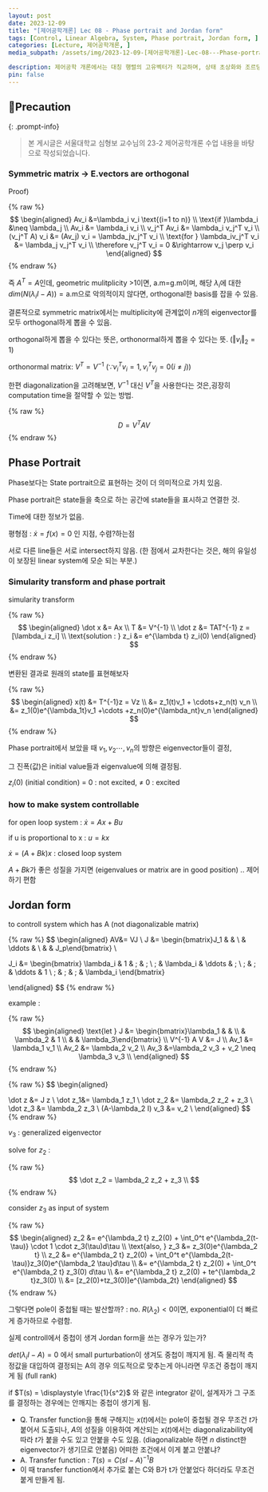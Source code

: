 ```yaml
---
layout: post
date: 2023-12-09
title: "[제어공학개론] Lec 08 - Phase portrait and Jordan form"
tags: [Control, Linear Algebra, System, Phase portrait, Jordan form, ]
categories: [Lecture, 제어공학개론, ]
media_subpath: /assets/img/2023-12-09-[제어공학개론]-Lec-08---Phase-portrait-and-Jordan-form.md

description: 제어공학 개론에서는 대칭 행렬의 고유벡터가 직교하며, 상태 초상화와 조르당 형식에 대한 내용을 다룹니다. 상태 초상화는 상태를 축으로 표시하고, 조르당 형식은 비대각화 가능한 시스템을 제어하는 방법을 설명합니다. 시스템의 제어 가능성을 높이기 위해 폐루프 시스템을 고려하며, 고유값과 고유벡터의 성질이 시스템의 동작에 미치는 영향을 논의합니다.
pin: false
---
```



## 📢Precaution


{: .prompt-info}


> 본 게시글은 서울대학교 심형보 교수님의 23-2 제어공학개론 수업 내용을 바탕으로 작성되었습니다.


### Symmetric matrix -> E.vectors are orthogonal


Proof)


{% raw %}
$$
\begin{aligned}
Av_i &=\lambda_i v_i \text{(i=1 to n)} \\
\text{if }\lambda_i &\neq \lambda_j \\
Av_i &= \lambda_i v_i \\
v_j^T Av_i &= \lambda_i v_j^T v_i \\
(v_j^T A) v_i &= (Av_j) v_i = \lambda_jv_j^T v_i \\
\text{for } \lambda_iv_j^T v_i &= \lambda_j v_j^T v_i \\
\therefore v_j^T v_i = 0 &\rightarrow v_j \perp v_i
\end{aligned}
$$
{% endraw %}


즉 $A^T=A$인데, geometric mulitplicity >1이면, a.m=g.m이며, 
해당 $\lambda_i$에 대한 $dim(N(\lambda_i I -A))=\text{a.m}$으로 악의적이지 않다면, orthogonal한 basis를 잡을 수 있음.


결론적으로 symmetric matrix에서는 multiplicity에 관계없이 $n$개의 eigenvector를 모두 orthogonal하게 뽑을 수 있음.


orthogonal하게 뽑을 수 있다는 뜻은, orthonormal하게 뽑을 수 있다는 뜻. ($\Vert v_i\Vert_2 = 1$)


orthonormal matrix: $V^T = V^{-1}$ ($\because v_i^Tv_i = 1, v_i^Tv_j=0 (i\neq j)$)


한편 diagonalization을 고려해보면, $V^{-1}$ 대신 $V^T$을 사용한다는 것은,굉장히 computation time을 절약할 수 있는 방법.


{% raw %}
$$
D = V^TAV
$$
{% endraw %}


## Phase Portrait


Phase보다는 State portrait으로 표현하는 것이 더 의미적으로 가치 있음.


Phase portrait은 state들을 축으로 하는 공간에 state들을 표시하고 연결한 것.


Time에 대한 정보가 없음.


평형점 : $\dot x = f(x)=0$ 인 지점, 수렴?하는점


서로 다른 line들은 서로 intersect하지 않음. (한 점에서 교차한다는 것은, 해의 유일성이 보장된 linear system에 모순 되는 부분.)


### Simularity transform and phase portrait


simularity transform


{% raw %}
$$
\begin{aligned}
\dot x &= Ax \\
T &= V^{-1} \\
\dot z &= TAT^{-1} z = [\lambda_i z_i] \\
\text{solution : } z_i &= e^{\lambda t} z_i(0)
\end{aligned}
$$
{% endraw %}


변환된 결과로 원래의 state를 표현해보자


{% raw %}
$$
\begin{aligned}
x(t) &= T^{-1}z = Vz \\
&= z_1(t)v_1 + \cdots+z_n(t) v_n \\
&= z_1(0)e^{\lambda_1t}v_1 +\cdots +z_n(0)e^{\lambda_nt}v_n
\end{aligned}
$$
{% endraw %}


Phase portrait에서 보았을 때 $v_1, v_2 \cdots, v_n$의 방향은 eigenvector들이 결정,


그 진폭(값)은 initial value들과 eigenvalue에 의해 결정됨.


$z_i(0)$ (initial condition) = 0 : not excited, $\neq$ 0 : excited


### how to make system controllable


for open loop system : $\dot x = Ax+Bu$


if u is proportional to x : $u=kx$


$\dot x = (A+Bk)x$ : closed loop system


$A+Bk$가 좋은 성질을 가지면 (eigenvalues or matrix are in good position) .. 제어하기 편함


## Jordan form


to controll system which has A (not diagonalizable matrix)


{% raw %}
$$
\begin{aligned}
AV&= VJ \\
J &= \begin{bmatrix}J_1 & & \\ & \ddots & \\ & & J_p\end{bmatrix} \\

J_i &=
\begin{bmatrix}
\lambda_i & 1            & \;     & \;  \\
\;        & \lambda_i    & \ddots & \;  \\
\;        & \;           & \ddots & 1   \\
\;        & \;           & \;     & \lambda_i
\end{bmatrix}


\end{aligned}
$$
{% endraw %}


example : 


{% raw %}
$$
\begin{aligned}
\text{let } J &= \begin{bmatrix}\lambda_1 & & \\ & \lambda_2 & 1 \\ & & \lambda_3\end{bmatrix} \\
V^{-1} A V &= J \\
Av_1 &= \lambda_1 v_1 \\
Av_2 &= \lambda_2 v_2 \\
Av_3 &=\lambda_2 v_3 + v_2 \neq \lambda_3 v_3 \\
\end{aligned}
$$
{% endraw %}


{% raw %}
$$
\begin{aligned}

\dot z &= J z \\
\dot z_1&= \lambda_1 z_1 \\
\dot z_2 &= \lambda_2 z_2 + z_3 \\
\dot z_3 &= \lambda_2 z_3 \\
(A-\lambda_2 I) v_3 &= v_2 \\
\end{aligned}
$$
{% endraw %}


$v_3$ : generalized eigenvector


solve for $z_2$ :


{% raw %}
$$
\dot z_2 = \lambda_2 z_2 + z_3 \\
$$
{% endraw %}


consider $z_3$ as input of system


{% raw %}
$$
\begin{aligned}
z_2 &= e^{\lambda_2 t} z_2(0) + \int_0^t e^{\lambda_2(t-\tau)} \cdot 1 \cdot z_3(\tau)d\tau \\
\text{also, } z_3 &= z_3(0)e^{\lambda_2 t} \\
z_2 &=  e^{\lambda_2 t} z_2(0) + \int_0^t e^{\lambda_2(t-\tau)}z_3(0)e^{\lambda_2 \tau}d\tau \\
&=  e^{\lambda_2 t} z_2(0) + \int_0^t  e^{\lambda_2 t} z_3(0) d\tau \\
&=  e^{\lambda_2 t} z_2(0)  + te^{\lambda_2 t}z_3(0) \\
&= [z_2(0)+tz_3(0)]e^{\lambda_2t}
\end{aligned}
$$
{% endraw %}


그렇다면 pole이 중첩될 때는 발산할까? : no. $R(\lambda_2)<0$이면, exponential이 더 빠르게 증가하므로 수렴함.


실제 controll에서 중첩이 생겨 Jordan form을 쓰는 경우가 있는가?


$det(\lambda_i I -A) = 0$ 에서 small purturbation이 생겨도 중첩이 깨지게 됨. 즉 물리적 측정값을 대입하여 결정되는 A의 경우 의도적으로 맞추는게 아니라면 무조건 중첩이 깨지게 됨 (full rank)


if  $T(s) = \displaystyle \frac{1}{s^2}$ 와 같은 integrator 같이, 설계자가 그 구조를 결정하는 경우에는 안깨지는 중첩이 생기게 됨.

- Q. Transfer function을 통해 구해지는 $x(t)$에서는 pole이 중첩될 경우 무조건 $t$가 붙어서 도출되나, $A$의 성질을 이용하여 계산되는 $x(t)$에서는 diagonalizability에 따라 $t$가 붙을 수도 있고 안붙을 수도 있음. (diagonalizable 하면 $n$ distinct한 eigenvector가 생기므로 안붙음) 어떠한 조건에서 이게 붙고 안붙냐?
- A. Transfer function : $T(s) = C(sI-A)^{-1}B$
- 이 때 transfer function에서 추가로 붙는 C와 B가 t가 안붙었다 하더라도 무조건 붙게 만들게 됨.


<script>
  window.MathJax = {
    tex: {
      macros: {
        R: "\\mathbb{R}",
        N: "\\mathbb{N}",
        Z: "\\mathbb{Z}",
        Q: "\\mathbb{Q}",
        C: "\\mathbb{C}",
        proj: "\\operatorname{proj}",
        rank: "\\operatorname{rank}",
        im: "\\operatorname{im}",
        dom: "\\operatorname{dom}",
        codom: "\\operatorname{codom}",
        argmax: "\\operatorname*{arg\,max}",
        argmin: "\\operatorname*{arg\,min}",
        "\{": "\\lbrace",
        "\}": "\\rbrace",
        sub: "\\subset",
        sup: "\\supset",
        sube: "\\subseteq",
        supe: "\\supseteq"
      },
      tags: "ams",
      strict: false, 
      inlineMath: [["$", "$"], ["\\(", "\\)"]],
      displayMath: [["$$", "$$"], ["\\[", "\\]"]]
    },
    options: {
      skipHtmlTags: ["script", "noscript", "style", "textarea", "pre"]
    }
  };
</script>
<script async src="https://cdn.jsdelivr.net/npm/mathjax@3/es5/tex-mml-chtml.js"></script>
